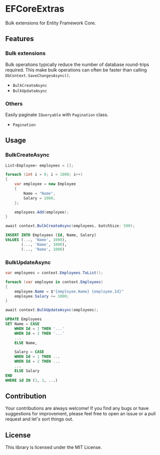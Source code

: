# EFCoreExtras

Bulk extensions for Entity Framework Core.

## Features

### Bulk extensions

Bulk operations typically reduce the number of database round-trips required. This make bulk operations can often be faster than calling `DbContext.SaveChangesAsync()`.

- `BulkCreateAsync`
- `BulkUpdateAsync`

### Others

Easily paginate `IQueryable` with `Pagination` class.

- `Pagination`


## Usage

### BulkCreateAsync

```cs
List<Employee> employees = [];

foreach (int i = 0; i < 1000; i++)
{
    var employee = new Employee
    {
        Name = "Name",
        Salary = 1000,
    };

    employees.Add(employee);
}

await context.BulkCreateAsync(employees, batchSize: 500);
```

```sql
INSERT INTO Employees (Id, Name, Salary)
VALUES (..., 'Name', 1000),
       (..., 'Name', 1000),
       (..., 'Name', 1000)
```

### BulkUpdateAsync

```cs
var employees = context.Employees.ToList();

foreach (var employee in context.Employees)
{
    employee.Name = $"{employee.Name} {employee.Id}"
    employee.Salary += 1000;
}

await context.BulkUpdateAsync(employees);
```

```sql
UPDATE Employees 
SET Name = CASE 
    WHEN Id = 1 THEN '...'
    WHEN Id = 2 THEN '...'
    ...
    ELSE Name,

    Salary = CASE
    WHEN Id = 1 THEN ...
    WHEN Id = 2 THEN ...
    ...
    ELSE Salary
END
WHERE id IN (1, 2, ...)
```

## Contribution
Your contributions are always welcome! If you find any bugs or have suggestions for improvement, please feel free to open an issue or a pull request and let's sort things out.

## License
This library is licensed under the MIT License.

